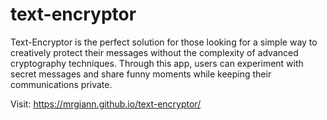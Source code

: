 # text-encryptor

Text-Encryptor is the perfect solution for those looking for a simple way to creatively protect their messages without the complexity of advanced cryptography techniques. Through this app, users can experiment with secret messages and share funny moments while keeping their communications private.

Visit: https://mrgiann.github.io/text-encryptor/
